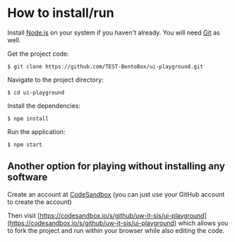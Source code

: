 # How to install/run

Install [Node.js](https://nodejs.org/en/download/) on your system if you haven't already. You will need [Git](https://git-scm.com/book/en/v2/Getting-Started-Installing-Git) as well.

Get the project code:
```console
$ git clone https://github.com/TEST-BentoBox/ui-playground.git
```

Navigate to the project directory:
```console
$ cd ui-playground
```

Install the dependencies:
```console
$ npm install
```

Run the application:
```console
$ npm start
```

## Another option for playing without installing any software

Create an account at [CodeSandbox](https://codesandbox.io) (you can just use your GitHub account to create the account)

Then visit [https://codesandbox.io/s/github/uw-it-sis/ui-playground](https://codesandbox.io/s/github/uw-it-sis/ui-playground) which allows you to fork the project and run within your browser while also editing the code.
